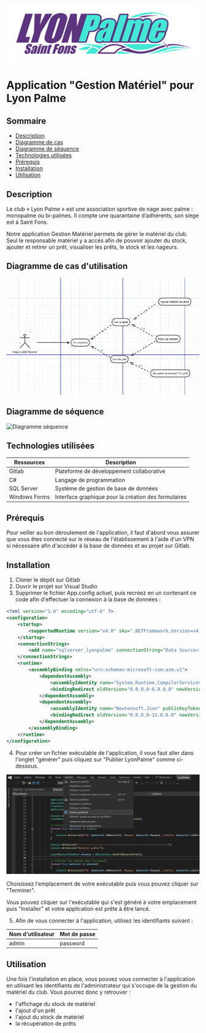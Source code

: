 ![Logo LyonPalme](logo_lp.png)

# Application "Gestion Matériel" pour **Lyon Palme**

## Sommaire

- [Description](#description)
- [Diagramme de cas](#cas)
- [Diagramme de séquence](#séquence)
- [Technologies utilisées](#technologies)
- [Prérequis](#prérequis)
- [Installation](#installation)
- [Utilisation](#utilisation)

## Description <a id="description"></a>

Le club « Lyon Palme » est une association sportive de nage avec palme : monopalme ou bi-palmes. Il compte une quarantaine d’adhérents, son siège est à Saint Fons.

Notre application Gestion Matériel permets de gérer le matériel du club. Seul le responsable matériel y a accès afin de pouvoir ajouter du stock, ajouter et retirer un prêt, visualiser les prêts, le stock et les nageurs.

## Diagramme de cas d'utilisation <a id="cas"></a>

![Diagramme cas](user_case.webp)

## Diagramme de séquence <a id="séquence"></a>

![Diagramme séquence](diagramme_séquence.webp)

## Technologies utilisées <a id="technologies"></a>

| Ressources | Description |
| ------ | ------ |
| Gitlab | Plateforme de développement collaborative |
| C# | Langage de programmation |
| SQL Server | Système de gestion de base de données |
| Windows Forms | Interface graphique pour la création des formulaires |

## Prérequis <a id="prérequis"></a>

Pour veiller au bon déroulement de l'application, il faut d'abord vous assurer que vous êtes connecté sur le réseau de l'établissement à l'aide d'un VPN si nécessaire afin d'accéder à la base de données et au projet sur Gitlab.

## Installation <a id="installation"></a>


1. Cloner le dépôt sur Gitlab
2. Ouvrir le projet sur Visual Studio
3. Supprimer le fichier App.config actuel, puis recréez en un contenant ce code afin d'effectuer la connexion à la base de données :

```xml
<?xml version="1.0" encoding="utf-8" ?>
<configuration>
	<startup>
		<supportedRuntime version="v4.0" sku=".NETFramework,Version=v4.7.2" />
	</startup>
	<connectionStrings>
		<add name="sqlserver_lyonpalme" connectionString="Data Source=192.168.100.236;Initial Catalog=raniazeramdini;User ID=CBrania;Password=@pp|iKT1ON!" providerName="System.Data.SqlClient" />
	</connectionStrings>
	<runtime>
		<assemblyBinding xmlns="urn:schemas-microsoft-com:asm.v1">
			<dependentAssembly>
				<assemblyIdentity name="System.Runtime.CompilerServices.Unsafe" publicKeyToken="b03f5f7f11d50a3a" culture="neutral" />
				<bindingRedirect oldVersion="0.0.0.0-6.0.0.0" newVersion="6.0.0.0" />
			</dependentAssembly>
			<dependentAssembly>
				<assemblyIdentity name="Newtonsoft.Json" publicKeyToken="30ad4fe6b2a6aeed" culture="neutral" />
				<bindingRedirect oldVersion="0.0.0.0-13.0.0.0" newVersion="13.0.0.0" />
			</dependentAssembly>
		</assemblyBinding>
	</runtime>
</configuration>
```

4. Pour créer un fichier exécutable de l'application, il vous faut aller dans l'onglet "générer" puis cliquez sur "Publier LyonPalme" comme ci-dessous.

![exécutable tuto](image.png)

Choisissez l'emplacement de votre exécutable puis vous pouvez cliquer sur "Terminer".

Vous pouvez cliquer sur l'exécutable qui s'est généré à votre emplacement puis "Installer" et votre application est prête à être lancé.

5. Afin de vous connecter à l'application, utilisez les identifiants suivant :

| Nom d'utilisateur | Mot de passe |
| ------ | ------ |
| admin | password |

## Utilisation <a id="utilisation"></a>

Une fois l'installation en place, vous pouvez vous connecter à l'application en utilisant les identifiants de l'administrateur qui s'occupe de la gestion du matériel du club. Vous pourrez donc y retrouver :
- l'affichage du stock de matériel
- l'ajout d'un prêt
- l'ajout du stock de matériel
- la récupération de prêts
